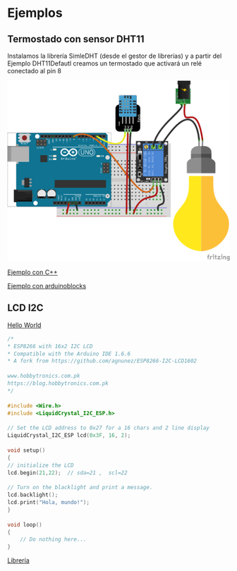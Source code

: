 # Ejemplos

## Termostado con sensor DHT11

Instalamos la librería SimleDHT (desde el gestor de librerías) y a partir del Ejemplo DHT11Defautl creamos un termostado que activará un relé conectado al pin 8

![Montaje DHT11 con rele](https://github.com/javacasm/ScratchArduinoMotril/raw/master/imagenes/DHT11ReleUno_bb.png)

[Ejemplo con C++](https://github.com/javacasm/ArduinoAvanzadoMotril/blob/master/codigo/TermostatoDHT11/TermostatoDHT11.ino)

[Ejemplo con arduinoblocks](https://github.com/javacasm/ScratchArduinoMotril/blob/master/arduinoBlocks.md#midiendo-calculando-controlando)

## LCD I2C

[Hello World](https://github.com/javacasm/ArduinoAvanzadoMotril/blob/master/codigo/LCDHelloWorld/LCDHelloWorld.ino)

```C++
/*
* ESP8266 with 16x2 I2C LCD
* Compatible with the Arduino IDE 1.6.6
* A fork from https://github.com/agnunez/ESP8266-I2C-LCD1602

www.hobbytronics.com.pk
https://blog.hobbytronics.com.pk
*/

#include <Wire.h>
#include <LiquidCrystal_I2C_ESP.h>

// Set the LCD address to 0x27 for a 16 chars and 2 line display
LiquidCrystal_I2C_ESP lcd(0x3F, 16, 2);

void setup()
{
// initialize the LCD
lcd.begin(21,22);  // sda=21 ,  scl=22

// Turn on the blacklight and print a message.
lcd.backlight();
lcd.print("Hola, mundo!");
}

void loop()
{
    // Do nothing here...
}
```

[Librería](https://github.com/javacasm/ArduinoAvanzadoMotril/blob/master/codigo/ESP8266-I2C-LCD1602.zip)
